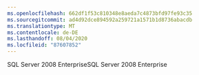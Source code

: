 ```yaml
---
ms.openlocfilehash: 662df1f53c810348e8aeda7c4873bfd97fe93c35
ms.sourcegitcommit: ad4d92dce894592a259721a1571b1d8736abacdb
ms.translationtype: MT
ms.contentlocale: de-DE
ms.lasthandoff: 08/04/2020
ms.locfileid: "87607852"
---
```

<span data-ttu-id="600d8-101">SQL Server 2008 Enterprise</span><span class="sxs-lookup"><span data-stu-id="600d8-101">SQL Server 2008 Enterprise</span></span>
